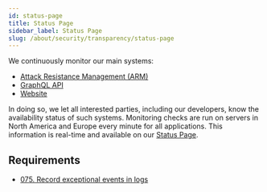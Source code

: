 ```yaml
---
id: status-page
title: Status Page
sidebar_label: Status Page
slug: /about/security/transparency/status-page
---
```


We continuously monitor our main systems:

- [Attack Resistance Management (ARM)](https://app.fluidattacks.com/)
- [GraphQL API](https://app.fluidattacks.com/api)
- [Website](https://fluidattacks.com/)

In doing so,
we let all interested parties,
including our developers,
know the availability status of such systems.
Monitoring checks are run on servers
in North America and Europe
every minute for all applications.
This information is real-time
and available on our
[Status Page](https://status.fluidattacks.com/).

## Requirements

- [075. Record exceptional events in logs](/criteria/requirements/075)
